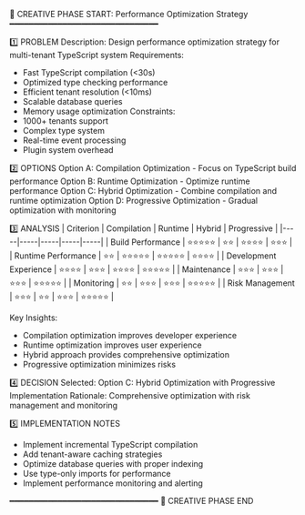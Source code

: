 📌 CREATIVE PHASE START: Performance Optimization Strategy
━━━━━━━━━━━━━━━━━━━━━━━━━━━━━━━

1️⃣ PROBLEM
Description: Design performance optimization strategy for multi-tenant TypeScript system
Requirements:

- Fast TypeScript compilation (<30s)
- Optimized type checking performance
- Efficient tenant resolution (<10ms)
- Scalable database queries
- Memory usage optimization
  Constraints:
- 1000+ tenants support
- Complex type system
- Real-time event processing
- Plugin system overhead

2️⃣ OPTIONS
Option A: Compilation Optimization - Focus on TypeScript build performance
Option B: Runtime Optimization - Optimize runtime performance
Option C: Hybrid Optimization - Combine compilation and runtime optimization
Option D: Progressive Optimization - Gradual optimization with monitoring

3️⃣ ANALYSIS
| Criterion | Compilation | Runtime | Hybrid | Progressive |
|-----|-----|-----|-----|-----|
| Build Performance | ⭐⭐⭐⭐⭐ | ⭐⭐ | ⭐⭐⭐⭐ | ⭐⭐⭐ |
| Runtime Performance | ⭐⭐ | ⭐⭐⭐⭐⭐ | ⭐⭐⭐⭐⭐ | ⭐⭐⭐⭐ |
| Development Experience | ⭐⭐⭐⭐ | ⭐⭐⭐ | ⭐⭐⭐⭐ | ⭐⭐⭐⭐⭐ |
| Maintenance | ⭐⭐⭐ | ⭐⭐⭐ | ⭐⭐⭐ | ⭐⭐⭐⭐⭐ |
| Monitoring | ⭐⭐ | ⭐⭐⭐ | ⭐⭐⭐ | ⭐⭐⭐⭐⭐ |
| Risk Management | ⭐⭐⭐ | ⭐⭐ | ⭐⭐⭐ | ⭐⭐⭐⭐⭐ |

Key Insights:

- Compilation optimization improves developer experience
- Runtime optimization improves user experience
- Hybrid approach provides comprehensive optimization
- Progressive optimization minimizes risks

4️⃣ DECISION
Selected: Option C: Hybrid Optimization with Progressive Implementation
Rationale: Comprehensive optimization with risk management and monitoring

5️⃣ IMPLEMENTATION NOTES

- Implement incremental TypeScript compilation
- Add tenant-aware caching strategies
- Optimize database queries with proper indexing
- Use type-only imports for performance
- Implement performance monitoring and alerting

━━━━━━━━━━━━━━━━━━━━━━━━━━━━━━━
📌 CREATIVE PHASE END
